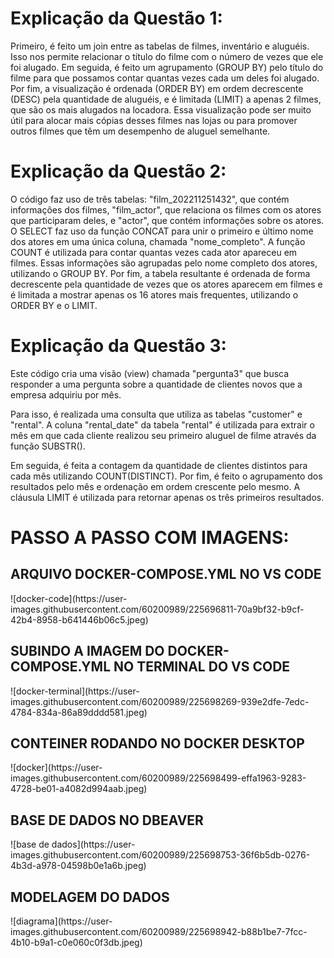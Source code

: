 
<h1>Explicação da Questão 1:</h1>

Primeiro, é feito um join entre as tabelas de filmes, inventário e aluguéis. Isso nos permite relacionar o título do filme com o número de vezes que ele foi alugado.
Em seguida, é feito um agrupamento (GROUP BY) pelo título do filme para que possamos contar quantas vezes cada um deles foi alugado.
Por fim, a visualização é ordenada (ORDER BY) em ordem decrescente (DESC) pela quantidade de aluguéis, e é limitada (LIMIT) a apenas 2 filmes, que são os mais alugados na locadora.
Essa visualização pode ser muito útil para alocar mais cópias desses filmes nas lojas ou para promover outros filmes que têm um desempenho de aluguel semelhante.


<h1>Explicação da Questão 2:</h1>

O código faz uso de três tabelas: "film_202211251432", que contém informações dos filmes, "film_actor", que relaciona os filmes com os atores que participaram deles, e "actor", que contém informações sobre os atores.
O SELECT faz uso da função CONCAT para unir o primeiro e último nome dos atores em uma única coluna, chamada "nome_completo". A função COUNT é utilizada para contar quantas vezes cada ator apareceu em filmes. Essas informações são agrupadas pelo nome completo dos atores, utilizando o GROUP BY.
Por fim, a tabela resultante é ordenada de forma decrescente pela quantidade de vezes que os atores aparecem em filmes e é limitada a mostrar apenas os 16 atores mais frequentes, utilizando o ORDER BY e o LIMIT.



<h1>Explicação da Questão 3:</h1>

Este código cria uma visão (view) chamada "pergunta3" que busca responder a uma pergunta sobre a quantidade de clientes novos que a empresa adquiriu por mês.

Para isso, é realizada uma consulta que utiliza as tabelas "customer" e "rental". A coluna "rental_date" da tabela "rental" é utilizada para extrair o mês em que cada cliente realizou seu primeiro aluguel de filme através da função SUBSTR().

Em seguida, é feita a contagem da quantidade de clientes distintos para cada mês utilizando COUNT(DISTINCT). Por fim, é feito o agrupamento dos resultados pelo mês e ordenação em ordem crescente pelo mesmo. A cláusula LIMIT é utilizada para retornar apenas os três primeiros resultados.

<h1>PASSO A PASSO COM IMAGENS:</h1>


<h2>ARQUIVO DOCKER-COMPOSE.YML NO VS CODE</h2>
![docker-code](https://user-images.githubusercontent.com/60200989/225696811-70a9bf32-b9cf-42b4-8958-b641446b06c5.jpeg)

<h2>SUBINDO A IMAGEM DO DOCKER-COMPOSE.YML NO TERMINAL DO VS CODE</h2>
![docker-terminal](https://user-images.githubusercontent.com/60200989/225698269-939e2dfe-7edc-4784-834a-86a89dddd581.jpeg)

<h2>CONTEINER RODANDO NO DOCKER DESKTOP</h2>
![docker](https://user-images.githubusercontent.com/60200989/225698499-effa1963-9283-4728-be01-a4082d994aab.jpeg)


<h2>BASE DE DADOS NO DBEAVER</h2>
![base de dados](https://user-images.githubusercontent.com/60200989/225698753-36f6b5db-0276-4b3d-a978-04598b0e1a6b.jpeg)




<h2>MODELAGEM DO DADOS</h2>
![diagrama](https://user-images.githubusercontent.com/60200989/225698942-b88b1be7-7fcc-4b10-b9a1-c0e060c0f3db.jpeg)








